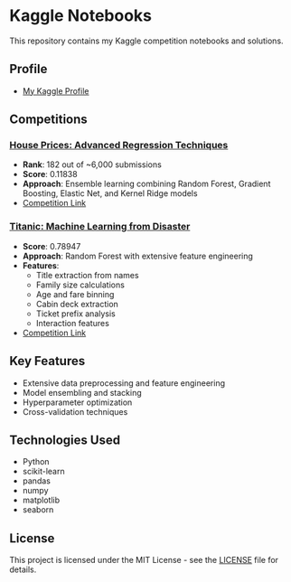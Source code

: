 # Kaggle Notebooks

This repository contains my Kaggle competition notebooks and solutions.

## Profile

- [My Kaggle Profile](https://www.kaggle.com/marawanemara)

## Competitions

### [House Prices: Advanced Regression Techniques](house%20prices%20-%20advanced%20regression%20techniques/)

- **Rank**: 182 out of ~6,000 submissions
- **Score**: 0.11838
- **Approach**: Ensemble learning combining Random Forest, Gradient Boosting, Elastic Net, and Kernel Ridge models
- [Competition Link](https://www.kaggle.com/competitions/house-prices-advanced-regression-techniques)

### [Titanic: Machine Learning from Disaster](titanic/)

- **Score**: 0.78947
- **Approach**: Random Forest with extensive feature engineering
- **Features**:
  - Title extraction from names
  - Family size calculations
  - Age and fare binning
  - Cabin deck extraction
  - Ticket prefix analysis
  - Interaction features
- [Competition Link](https://www.kaggle.com/competitions/titanic)

## Key Features

- Extensive data preprocessing and feature engineering
- Model ensembling and stacking
- Hyperparameter optimization
- Cross-validation techniques

## Technologies Used

- Python
- scikit-learn
- pandas
- numpy
- matplotlib
- seaborn

## License
This project is licensed under the MIT License - see the [LICENSE](LICENSE) file for details.
